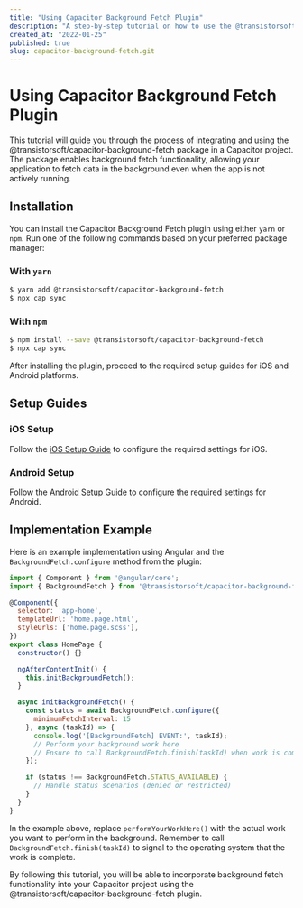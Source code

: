 ```yaml
---
title: "Using Capacitor Background Fetch Plugin"
description: "A step-by-step tutorial on how to use the @transistorsoft/capacitor-background-fetch package in a Capacitor project to enable background fetch functionality."
created_at: "2022-01-25"
published: true
slug: capacitor-background-fetch.git
---
```


# Using Capacitor Background Fetch Plugin

This tutorial will guide you through the process of integrating and using the @transistorsoft/capacitor-background-fetch package in a Capacitor project. The package enables background fetch functionality, allowing your application to fetch data in the background even when the app is not actively running.

## Installation

You can install the Capacitor Background Fetch plugin using either `yarn` or `npm`. Run one of the following commands based on your preferred package manager:

### With `yarn`

```bash
$ yarn add @transistorsoft/capacitor-background-fetch
$ npx cap sync
```

### With `npm`

```bash
$ npm install --save @transistorsoft/capacitor-background-fetch
$ npx cap sync
```

After installing the plugin, proceed to the required setup guides for iOS and Android platforms.

## Setup Guides

### iOS Setup

Follow the [iOS Setup Guide](help/INSTALL-IOS.md) to configure the required settings for iOS.

### Android Setup

Follow the [Android Setup Guide](help/INSTALL-ANDROID.md) to configure the required settings for Android.

## Implementation Example

Here is an example implementation using Angular and the `BackgroundFetch.configure` method from the plugin:

```javascript
import { Component } from '@angular/core';
import { BackgroundFetch } from '@transistorsoft/capacitor-background-fetch';

@Component({
  selector: 'app-home',
  templateUrl: 'home.page.html',
  styleUrls: ['home.page.scss'],
})
export class HomePage {
  constructor() {}

  ngAfterContentInit() {
    this.initBackgroundFetch();
  }

  async initBackgroundFetch() {
    const status = await BackgroundFetch.configure({
      minimumFetchInterval: 15
    }, async (taskId) => {
      console.log('[BackgroundFetch] EVENT:', taskId);
      // Perform your background work here
      // Ensure to call BackgroundFetch.finish(taskId) when work is completed
    });

    if (status !== BackgroundFetch.STATUS_AVAILABLE) {
      // Handle status scenarios (denied or restricted)
    }
  }
}
```

In the example above, replace `performYourWorkHere()` with the actual work you want to perform in the background. Remember to call `BackgroundFetch.finish(taskId)` to signal to the operating system that the work is complete.

By following this tutorial, you will be able to incorporate background fetch functionality into your Capacitor project using the @transistorsoft/capacitor-background-fetch plugin.